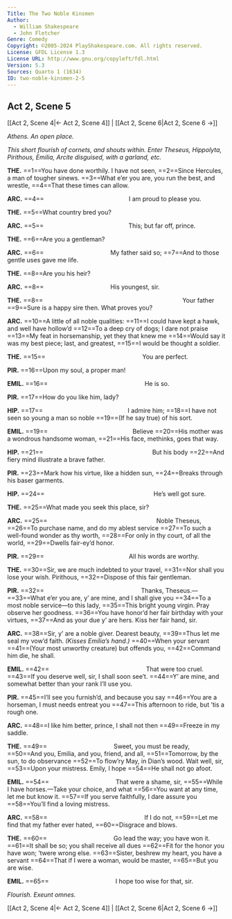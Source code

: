 ```yaml
---
Title: The Two Noble Kinsmen
Author: 
  - William Shakespeare
  - John Fletcher
Genre: Comedy
Copyright: ©2005-2024 PlayShakespeare.com. All rights reserved.
License: GFDL License 1.3
License URL: http://www.gnu.org/copyleft/fdl.html
Version: 5.3
Sources: Quarto 1 (1634)
ID: two-noble-kinsmen-2-5
---
```


## Act 2, Scene 5
[[Act 2, Scene 4|← Act 2, Scene 4]] | [[Act 2, Scene 6|Act 2, Scene 6 →]]

*Athens. An open place.*

*This short flourish of cornets, and shouts within. Enter Theseus, Hippolyta, Pirithous, Emilia, Arcite disguised, with a garland, etc.*

**THE.**
==1==You have done worthily. I have not seen,
==2==Since Hercules, a man of tougher sinews.
==3==What e’er you are, you run the best, and wrestle,
==4==That these times can allow.

**ARC.**
==4==              I am proud to please you.

**THE.**
==5==What country bred you?

**ARC.**
==5==              This; but far off, prince.

**THE.**
==6==Are you a gentleman?

**ARC.**
==6==           My father said so;
==7==And to those gentle uses gave me life.

**THE.**
==8==Are you his heir?

**ARC.**
==8==           His youngest, sir.

**THE.**
==8==                       Your father
==9==Sure is a happy sire then. What proves you?

**ARC.**
==10==A little of all noble qualities:
==11==I could have kept a hawk, and well have hollow’d
==12==To a deep cry of dogs; I dare not praise
==13==My feat in horsemanship, yet they that knew me
==14==Would say it was my best piece; last, and greatest,
==15==I would be thought a soldier.

**THE.**
==15==                You are perfect.

**PIR.**
==16==Upon my soul, a proper man!

**EMIL.**
==16==                He is so.

**PIR.**
==17==How do you like him, lady?

**HIP.**
==17==              I admire him;
==18==I have not seen so young a man so noble
==19==(If he say true) of his sort.

**EMIL.**
==19==              Believe
==20==His mother was a wondrous handsome woman,
==21==His face, methinks, goes that way.

**HIP.**
==21==                  But his body
==22==And fiery mind illustrate a brave father.

**PIR.**
==23==Mark how his virtue, like a hidden sun,
==24==Breaks through his baser garments.

**HIP.**
==24==                  He’s well got sure.

**THE.**
==25==What made you seek this place, sir?

**ARC.**
==25==                  Noble Theseus,
==26==To purchase name, and do my ablest service
==27==To such a well-found wonder as thy worth,
==28==For only in thy court, of all the world,
==29==Dwells fair-ey’d honor.

**PIR.**
==29==              All his words are worthy.

**THE.**
==30==Sir, we are much indebted to your travel,
==31==Nor shall you lose your wish. Pirithous,
==32==Dispose of this fair gentleman.

**PIR.**
==32==                Thanks, Theseus.⁠—
==33==What e’er you are, y’ are mine, and I shall give you
==34==To a most noble service—to this lady,
==35==This bright young virgin. Pray observe her goodness.
==36==You have honor’d her fair birthday with your virtues,
==37==And as your due y’ are hers. Kiss her fair hand, sir.

**ARC.**
==38==Sir, y’ are a noble giver. Dearest beauty,
==39==Thus let me seal my vow’d faith.
*(Kisses Emilia’s hand.)*
==40==When your servant
==41==(Your most unworthy creature) but offends you,
==42==Command him die, he shall.

**EMIL.**
==42==                That were too cruel.
==43==If you deserve well, sir, I shall soon see’t.
==44==Y’ are mine, and somewhat better than your rank I’ll use you.

**PIR.**
==45==I’ll see you furnish’d, and because you say
==46==You are a horseman, I must needs entreat you
==47==This afternoon to ride, but ’tis a rough one.

**ARC.**
==48==I like him better, prince, I shall not then
==49==Freeze in my saddle.

**THE.**
==49==           Sweet, you must be ready,
==50==And you, Emilia, and you, friend, and all,
==51==Tomorrow, by the sun, to do observance
==52==To flow’ry May, in Dian’s wood. Wait well, sir,
==53==Upon your mistress. Emily, I hope
==54==He shall not go afoot.

**EMIL.**
==54==           That were a shame, sir,
==55==While I have horses.—Take your choice, and what
==56==You want at any time, let me but know it.
==57==If you serve faithfully, I dare assure you
==58==You’ll find a loving mistress.

**ARC.**
==58==                If I do not,
==59==Let me find that my father ever hated,
==60==Disgrace and blows.

**THE.**
==60==           Go lead the way; you have won it.
==61==It shall be so; you shall receive all dues
==62==Fit for the honor you have won; ’twere wrong else.
==63==Sister, beshrew my heart, you have a servant
==64==That if I were a woman, would be master,
==65==But you are wise.

**EMIL.**
==65==           I hope too wise for that, sir.

*Flourish. Exeunt omnes.*

[[Act 2, Scene 4|← Act 2, Scene 4]] | [[Act 2, Scene 6|Act 2, Scene 6 →]]